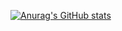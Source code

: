 
[![Anurag's GitHub stats](https://github-readme-stats.vercel.app/api?username=Nana-Miko)](https://github.com/anuraghazra/github-readme-stats)
